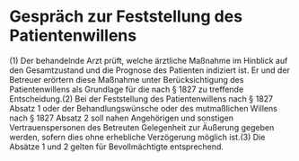 # Gespräch zur Feststellung des Patientenwillens

(1) Der behandelnde Arzt prüft, welche ärztliche Maßnahme im Hinblick auf den Gesamtzustand und die Prognose des Patienten indiziert ist. Er und der Betreuer erörtern diese Maßnahme unter Berücksichtigung des Patientenwillens als Grundlage für die nach § 1827 zu treffende Entscheidung.(2) Bei der Feststellung des Patientenwillens nach § 1827 Absatz 1 oder der Behandlungswünsche oder des mutmaßlichen Willens nach § 1827 Absatz 2 soll nahen Angehörigen und sonstigen Vertrauenspersonen des Betreuten Gelegenheit zur Äußerung gegeben werden, sofern dies ohne erhebliche Verzögerung möglich ist.(3) Die Absätze 1 und 2 gelten für Bevollmächtigte entsprechend. 

